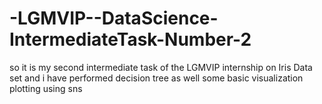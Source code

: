 # -LGMVIP--DataScience-IntermediateTask-Number-2
so it is my second intermediate task of the LGMVIP internship on Iris Data set 
and i have performed decision tree as well some basic visualization plotting using sns 
